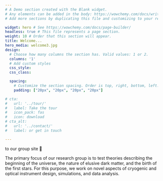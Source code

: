 ```yaml
---
# A Demo section created with the Blank widget.
# Any elements can be added in the body: https://wowchemy.com/docs/writing-markdown-latex/
# Add more sections by duplicating this file and customizing to your requirements.

widget: hero # See https://wowchemy.com/docs/page-builder/
headless: true # This file represents a page section.
weight: 10 # Order that this section will appear.
title: Welcome... 
hero_media: welcome3.jpg
design:
  # Choose how many columns the section has. Valid values: 1 or 2.
  columns: '1'
  # Add custom styles
  css_style:
  css_class:

  spacing:
    # Customize the section spacing. Order is top, right, bottom, left.
    padding: ["20px", "20px", "20px", "20px"]

# cta:
#   url: '../tour/'
#   label: Take the tour
#   icon_pack: fas
#   icon: download
# cta_alt:
#   url: '../contact/'
#   label: or get in touch

---
```

to our group site 👋

The primary focus of our research group is to test theories describing the beginning of the universe, the nature of elusive dark matter, and the birth of the first stars. For this purpose, we work on novel aspects of cryogenic and optical instrument design, simulations, and data analysis. 

<!--From here you can take a [quick tour]({{< relref "../tour/" >}}) of our efforts or [get in touch]({{< relref "../contact/" >}}) 🖖 -->

<!-- A key aspect of our research at **the University of Iceland** and **Stockholm University** focuses on optics design, characterization, and technology development for telescopes operating at millimetre wavelengths **and** the development of novel metamaterial resonators. Our primary goal is to advance our understanding of optical systems designed for applications in cosmology. Of particular interest is the study of the cosmic microwave background — the oldest light in the universe — and the search for dark matter axions. -->
